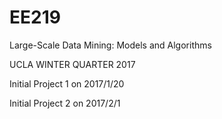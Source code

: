 # EE219
Large-Scale Data Mining: Models and Algorithms

UCLA WINTER QUARTER 2017

Initial Project 1 on 2017/1/20

Initial Project 2 on 2017/2/1
